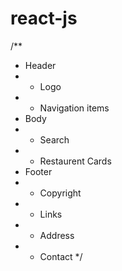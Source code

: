 # react-js

/**
 * Header
 *  - Logo
 *  - Navigation items
 * Body
 *  - Search
 *  - Restaurent Cards
 * Footer
 *  - Copyright
 *  - Links
 *  - Address
 *  - Contact
 */
